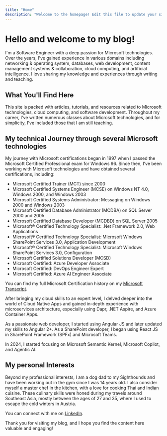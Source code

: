 ```yaml
---
title: "Home"
description: "Welcome to the homepage! Edit this file to update your site's main landing page."
---
```


# Hello and welcome to my blog!

I'm a Software Engineer with a deep passion for Microsoft technologies. Over the years, I've gained experience in various domains including networking & operating system, databases, web development, content management systems & collaboration, cloud computing, and artificial intelligence. I love sharing my knowledge and experiences through writing and teaching.

## What You'll Find Here

This site is packed with articles, tutorials, and resources related to Microsoft technologies, cloud computing, and software development. Throughout my career, I've written numerous classes about Microsoft technologies, and for simplicity, I've included those that I am still teaching.

## My technical Journey through several Microsoft technologies

My journey with Microsoft certifications began in 1997 when I passed the Microsoft Certified Professional exam for Windows 96. Since then, I've been working with Microsoft technologies and have obtained several certifications, including:

- Microsoft Certified Trainer (MCT) since 2000
- Microsoft Certified Systems Engineer (MCSE) on Windows NT 4.0, Windows 2000, and Windows 2003
- Microsoft Certified Systems Administrator: Messaging on Windows 2000 and Windows 2003
- Microsoft Certified Database Administrator (MCDBA) on SQL Server 2000 and 2005
- Microsoft Certified Database Developer (MCDBD) on SQL Server 2005
- Microsoft® Certified Technology Specialist: .Net Framework 2.0, Web Applications
- Microsoft® Certified Technology Specialist: Microsoft Windows SharePoint Services 3.0, Application Development
- Microsoft® Certified Technology Specialist: Microsoft Windows SharePoint Services 3.0, Configuration
- Microsoft Certified Solutions Developer (MCSD)
- Microsoft Certified: Azure Developer Associate
- Microsoft Certified: DevOps Engineer Expert
- Microsoft Certified: Azure AI Engineer Associate

You can find my full Microsoft Certification history on my [Microsoft Transcript](https://learn.microsoft.com/en-us/users/alexander-kastil/transcript/dloowug2y85m9lm).

After bringing my cloud skills to an expert level, I delved deeper into the world of Cloud Native Apps and gained in-depth experience with microservices architecture, especially using Dapr, .NET Aspire, and Azure Container Apps.

As a passionate web developer, I started using Angular JS and later updated my skills to Angular 2+. As a SharePoint developer, I began using React JS in SharePoint Framework (SPFx) and Microsoft Teams.

In 2024, I started focusing on Microsoft Semantic Kernel, Microsoft Copilot, and Agentic AI.

## My personal Interests

Beyond my professional interests, I am a dog dad to my Sighthounds and have been working out in the gym since I was 14 years old. I also consider myself a master chef in the kitchen, with a love for cooking Thai and Indian cuisine. These culinary skills were honed during my travels around Southeast Asia, mostly between the ages of 27 and 35, where I used to escape the cold winters in Austria.

You can connect with me on [LinkedIn](https://www.linkedin.com/in/alexander-kastil-3bb26511a/).

Thank you for visiting my blog, and I hope you find the content here valuable and engaging!
